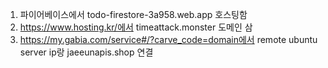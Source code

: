1. 파이어베이스에서 todo-firestore-3a958.web.app 호스팅함
2. https://www.hosting.kr/에서 timeattack.monster 도메인 삼
3. https://my.gabia.com/service#/?carve_code=domain에서 remote ubuntu server ip랑 jaeeunapis.shop 연결
